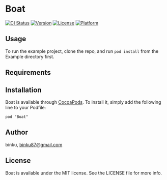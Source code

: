 # Boat

[![CI Status](http://img.shields.io/travis/binku/Boat.svg?style=flat)](https://travis-ci.org/binku/Boat)
[![Version](https://img.shields.io/cocoapods/v/Boat.svg?style=flat)](http://cocoadocs.org/docsets/Boat)
[![License](https://img.shields.io/cocoapods/l/Boat.svg?style=flat)](http://cocoadocs.org/docsets/Boat)
[![Platform](https://img.shields.io/cocoapods/p/Boat.svg?style=flat)](http://cocoadocs.org/docsets/Boat)

## Usage

To run the example project, clone the repo, and run `pod install` from the Example directory first.

## Requirements

## Installation

Boat is available through [CocoaPods](http://cocoapods.org). To install
it, simply add the following line to your Podfile:

    pod "Boat"

## Author

binku, binku87@gmail.com

## License

Boat is available under the MIT license. See the LICENSE file for more info.

